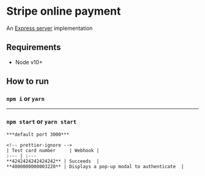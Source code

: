 # Stripe online payment

An [Express server](http://expressjs.com) implementation

## Requirements

- Node v10+

## How to run

### `npm i` or `yarn`
 *******                                   
### `npm start` or `yarn start`
```
***default port 3000***

<!-- prettier-ignore -->
| Test card number     | Webhook |
:--- | :--- 
**4242424242424242** | Succeeds  |
**4000000000003220** | Displays a pop-up modal to authenticate  |

